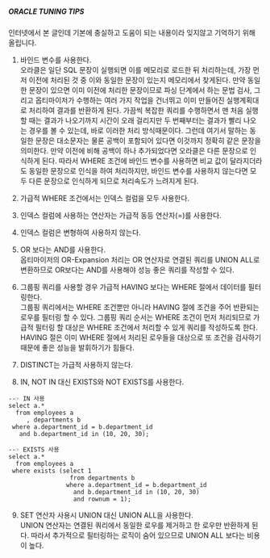 ##### ORACLE TUNING TIPS

인터넷에서 본 글인데 기본에 충실하고 도움이 되는 내용이라 잊지않고 기억하기 위해 올립니다.  
  
  
1. 바인드 변수를 사용한다.  
오라클은 일단 SQL 문장이 실행되면 이를 메모리로 로드한 뒤 처리하는데, 가장 먼저 이전에 처리된 것 중 이와 동일한 문장이 있는지 메모리에서 찾게된다. 만약 동일한 문장이 있으면 이미 이전에 처리한 문장이므로 파싱 단계에서 하는 문법 검사, 그리고 옵티마이저가 수행하는 여러 가지 작업을 건너뛰고 이미 만들어진 실행계획대로 처리하여 결과를 반환하게 된다. 가끔씩 복잡한 쿼리를 수행하면서 맨 처음 실행할 때는 결과가 나오기까지 시간이 오래 걸리지만 두 번째부터는 결과가 빨리 나오는 경우를 볼 수 있는데, 바로 이러한 처리 방식때문이다. 그런데 여기서 말하는 동일한 문장은 대소문자는 물론 공백이 포함되어 있다면 이것까지 정확히 같은 문장을 의미한다. 만약 이전에 비해 공백이 하나 추가되었다면 오라클은 다른 문장으로 인식하게 된다. 따라서 WHERE 조건에 바인드 변수를 사용하면 비교 값이 달라지더라도 동일한 문장으로 인식을 하여 처리하지만, 바인드 변수를 사용하지 않는다면 모두 다른 문장으로 인식하게 되므로 처리속도가 느려지게 된다.
  
2. 가급적 WHERE 조건에서는 인덱스 컬럼을 모두 사용한다.
  
3. 인덱스 컬럼에 사용하는 연산자는 가급적 동등 연산자(=)를 사용한다.
  
4. 인덱스 컬럼은 변형하여 사용하지 않는다.
  
5. OR 보다는 AND를 사용한다.  
옵티마이저의 OR-Expansion 처리는 OR 연산자로 연결된 쿼리를 UNION ALL로 변환하므로 OR보다는 AND를 사용해야 성능 좋은 쿼리를 작성할 수 있다.
  
6. 그룹핑 쿼리를 사용할 경우 가급적 HAVING 보다는 WHERE  절에서 데이터를 필터링한다.  
그룹핑 쿼리에서는 WHERE 조건뿐만 아니라 HAVING 절에 조건을 주어 반환되는 로우를 필터링 할 수 있다. 그룹핑 쿼리 순서는 WHERE 조건이 먼저 처리되므로 가급적 필터링 할 대상은 WHERE 조건에서 처리할 수 있게 쿼리를 작성하도록 한다. HAVING 절은 이미 WHERE 절에서 처리된 로우들을 대상으로 또 조건을 검사하기 때문에 좋은 성능을 발휘하기가 힘들다.
  
7. DISTINCT는 가급적 사용하지 않는다.  
  
8. IN, NOT IN 대신 EXISTS와 NOT EXISTS를 사용한다.  
```
--☞ IN 사용
select a.*
  from employees a
     , departments b
 where a.department_id = b.department_id
   and b.department_id in (10, 20, 30);
   
--☞ EXISTS 사용
select a.*
  from employees a
 where exists (select 1
                 from departments b
                where a.department_id = b.department_id
                  and b.department_id in (10, 20, 30)
                  and rownum = 1);
```
  
9. SET 연산자 사용시 UNION 대신 UNION ALL을 사용한다.  
UNION 연산자는 연결된 쿼리에서 동일한 로우를 제거하고 한 로우만 반환하게 된다. 따라서 추가적으로 필터링하는 로직이 숨어 있으므로 UNION ALL 보다는 비용이 높다.
